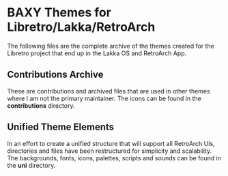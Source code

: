 # BAXY Themes for Libretro/Lakka/RetroArch
The following files are the complete archive of the themes created for the Libretro project that end up in the Lakka OS and RetroArch App. 
## Contributions Archive
These are contributions and archived files that are used in other themes where I am not the primary maintainer. The icons can be found in the **contributions** directory.
## Unified Theme Elements
In an effort to  create a unified structure that will support all RetroArch UIs, directories and files have been restructured for simplicity and scalability.  The backgrounds, fonts, icons, palettes, scripts and sounds can be found in the **uni** directory.
